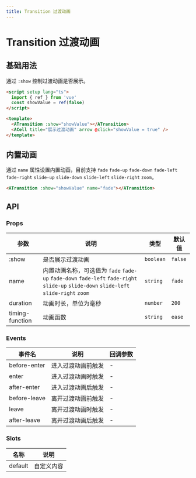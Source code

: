 ```yaml
---
title: Transition 过渡动画
---
```


# Transition 过渡动画

## 基础用法

通过 `:show` 控制过渡动画是否展示。

```html
<script setup lang="ts">
  import { ref } from 'vue'
  const showValue = ref(false)
</script>

<template>
  <ATransition :show="showValue"></ATransition>
  <ACell title="展示过渡动画" arrow @click="showValue = true" />
</template>
```

## 内置动画

通过 `name` 属性设置内置动画，目前支持 `fade` `fade-up` `fade-down` `fade-left` `fade-right` `slide-up` `slide-down` `slide-left` `slide-right` `zoom`。

```html
<ATransition :show="showValue" name="fade"></ATransition>
```

## API

### Props

| 参数 | 说明 | 类型 | 默认值 |
| --- | --- | --- | --- |
| :show | 是否展示过渡动画 | `boolean` | `false` |
| name | 内置动画名称，可选值为 `fade` `fade-up` `fade-down` `fade-left` `fade-right` `slide-up` `slide-down` `slide-left` `slide-right` `zoom` | `string` | `fade` |
| duration | 动画时长，单位为毫秒 | `number` | `200` |
| timing-function | 动画函数 | `string` | `ease` |

### Events

| 事件名 | 说明 | 回调参数 |
| --- | --- | --- |
| before-enter | 进入过渡动画前触发 | - |
| enter | 进入过渡动画时触发 | - |
| after-enter | 进入过渡动画后触发 | - |
| before-leave | 离开过渡动画前触发 | - |
| leave | 离开过渡动画时触发 | - |
| after-leave | 离开过渡动画后触发 | - |

### Slots

| 名称 | 说明 |
| --- | --- |
| default | 自定义内容 |
